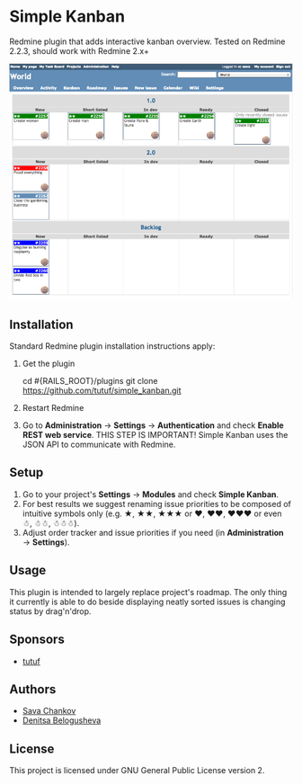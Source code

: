 Simple Kanban
=============

Redmine plugin that adds interactive kanban overview. Tested on Redmine 2.2.3, should work with Redmine 2.x+

![screenshot](screenshot.png?raw=true "Users can change issue status by drag'n'dropping the issue between columns")

Installation
------------

Standard Redmine plugin installation instructions apply:

1. Get the plugin

    cd #{RAILS_ROOT}/plugins
    git clone https://github.com/tutuf/simple_kanban.git

1. Restart Redmine
1. Go to **Administration** → **Settings** → **Authentication** and check **Enable REST web service**. THIS STEP IS IMPORTANT! Simple Kanban uses the JSON API to communicate with Redmine.

Setup
-----

1. Go to your project's **Settings** → **Modules** and check **Simple Kanban**.
1. For best results we suggest renaming issue priorities to be composed of intuitive symbols only (e.g.  ★, ★★, ★★★ or ♥, ♥♥, ♥♥♥ or even ☃, ☃☃, ☃☃☃).
1. Adjust order tracker and issue priorities if you need (in **Administration** → **Settings**).

Usage
-----

This plugin is intended to largely replace project's roadmap. The only thing it currently is able to do beside displaying neatly sorted issues is changing status by drag'n'drop.

Sponsors
--------
* [tutuf](http://tutuf.com/)

Authors
-------
* [Sava Chankov](https://github.com/kanmei)
* [Denitsa Belogusheva](https://github.com/denitsa)

License
-------
This project is licensed under GNU General Public License version 2.
